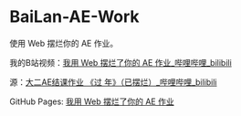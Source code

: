 # BaiLan-AE-Work
使用 Web 摆烂你的 AE 作业。

我的B站视频：[我用 Web 摆烂了你的 AE 作业_哔哩哔哩_bilibili](https://www.bilibili.com/video/BV1Fd4y1h7c9)

源：[大二AE结课作业 《过 年》（已摆烂）_哔哩哔哩_bilibili](https://www.bilibili.com/video/BV1xL4y1E7nT)

GitHub Pages: [我用 Web 摆烂了你的 AE 作业](https://lc6464.github.io/BaiLan-AE-Work/)